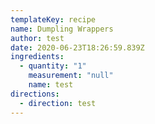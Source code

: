 ```yaml
---
templateKey: recipe
name: Dumpling Wrappers
author: test
date: 2020-06-23T18:26:59.839Z
ingredients:
  - quantity: "1"
    measurement: "null"
    name: test
directions:
  - direction: test
---
```


